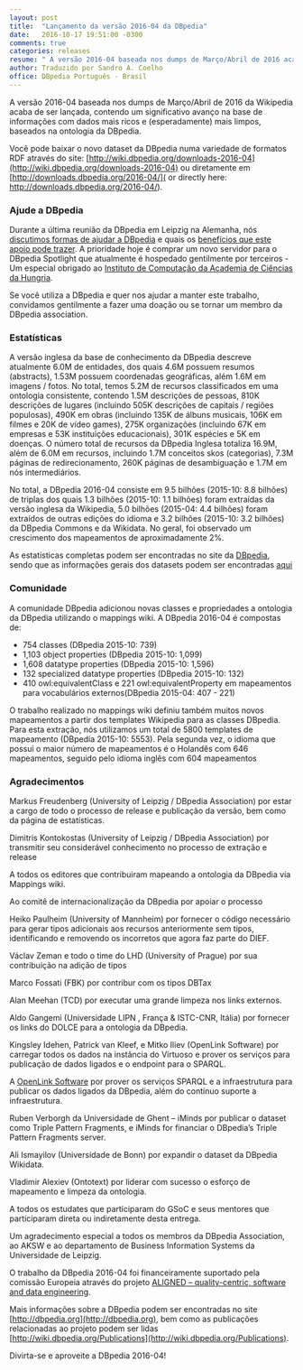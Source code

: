 ```yaml
---
layout: post
title:  "Lançamento da versão 2016-04 da DBpedia"
date:   2016-10-17 19:51:00 -0300
comments: true
categories: releases
resume: " A versão 2016-04 baseada nos dumps de Março/Abril de 2016 acaba de ser lançada[...]"
author: Traduzido por Sandro A. Coelho
office: DBpedia Português - Brasil
---
```


A versão 2016-04 baseada nos dumps de Março/Abril de 2016 da Wikipedia acaba de ser lançada, contendo um significativo avanço na base de informações com dados mais ricos e (esperadamente) mais limpos, baseados na ontologia da DBpedia.

Você pode baixar o novo dataset da DBpedia numa variedade de formatos RDF através do site: [http://wiki.dbpedia.org/downloads-2016-04](http://wiki.dbpedia.org/downloads-2016-04) ou diretamente em  [http://downloads.dbpedia.org/2016-04/]( or directly here: http://downloads.dbpedia.org/2016-04/).


### Ajude a DBpedia

Durante a última reunião da DBpedia em Leipzig na Alemanha, nós [discutimos formas de ajudar a DBpedia](http://blog.dbpedia.org/?p=210) 
e quais os [benefícios que este apoio pode trazer](http://wiki.dbpedia.org/why-is-dbpedia-so-important). A prioridade hoje é comprar um novo servidor para o DBpedia Spotlight que atualmente é hospedado gentilmente por terceiros - Um especial obrigado ao [Instituto de Computação da Academia de Ciências da Hungria](http://www.sztaki.hu).

Se você utiliza a DBpedia e quer nos ajudar a manter este trabalho, convidamos gentilmente a fazer uma doação ou se tornar um membro da DBpedia association.


### Estatísticas

A versão inglesa da base de conhecimento da DBpedia descreve atualmente 6.0M de entidades, dos quais 4.6M possuem resumos (abstracts), 1.53M possuem coordenadas geográficas, além 1.6M em imagens / fotos. No total, temos 5.2M de recursos classificados em uma ontologia consistente, contendo 1.5M descrições de pessoas, 810K descrições de lugares (incluindo 505K descrições de capitais / regiões populosas), 490K em obras (incluindo 135K de álbuns musicais, 106K em filmes e 20K de vídeo games), 275K organizações (incluindo 67K em empresas e 53K instituições educacionais), 301K espécies e 5K em doenças. O número total de recursos da DBpedia Inglesa totaliza 16.9M, além de 6.0M em recursos, incluindo 1.7M conceitos skos (categorias), 7.3M páginas de redirecionamento, 260K páginas de desambiguação e 1.7M em nós intermediários.

No total, a DBpedia 2016-04 consiste em 9.5 bilhões (2015-10: 8.8 bilhões) de triplas dos quais 1.3 bilhões (2015-10: 1.1 bilhões) foram extraídas da versão inglesa da Wikipedia, 5.0 bilhões (2015-04: 4.4 bilhões) foram extraídos de outras edições do idioma e 3.2 bilhões (2015-10: 3.2 bilhões) da DBpedia Commons e da Wikidata. No geral, foi observado um crescimento dos mapeamentos de aproximadamente 2%.

As estatísticas completas podem ser encontradas no site da [DBpedia](http://wiki.dbpedia.org/dbpedia-2016-04-statisticsdatasets/dataset-2015-10/dataset-2015-10-statistics), sendo que as informações gerais dos datasets podem ser encontradas [aqui](http://wiki.dbpedia.org/services-resources/datasets/dbpedia-datasets)

### Comunidade

A comunidade DBpedia adicionou novas classes e propriedades a ontologia da DBpedia utilizando o mappings wiki. A DBpedia 2016-04 é compostas de: 

- 754 classes (DBpedia 2015-10: 739)
- 1,103 object properties (DBpedia 2015-10: 1,099)
- 1,608 datatype properties (DBpedia 2015-10: 1,596)
- 132 specialized datatype properties (DBpedia 2015-10: 132)
- 410 owl:equivalentClass e 221 owl:equivalentProperty em mapeamentos para vocabulários externos(DBpedia 2015-04: 407 - 221)


O trabalho realizado no mappings wiki definiu também muitos novos mapeamentos a partir dos templates Wikipedia para as classes DBpedia. Para esta extração, nós utilizamos um total de 5800 templates de mapeamento (DBpedia 2015-10: 5553). Pela segunda vez, o idioma que possui o maior número de mapeamentos é o Holandês com 646 mapeamentos, seguido pelo idioma inglês com 604 mapeamentos

### Agradecimentos

Markus Freudenberg (University of Leipzig / DBpedia Association) por estar a cargo de todo o processo de release e publicação da versão, bem como da página de estatísticas.

Dimitris Kontokostas (University of Leipzig / DBpedia Association) por transmitir seu considerável conhecimento no processo de extração e release

A todos os editores que contribuiram mapeando a ontologia da DBpedia via Mappings wiki.

Ao comitê de internacionalização da DBpedia por apoiar o processo

Heiko Paulheim (University of Mannheim) por fornecer o código necessário para gerar tipos adicionais aos recursos anteriormente sem tipos, identificando e removendo os incorretos que agora faz parte do DIEF.

Václav Zeman e todo o time do LHD (University of Prague) por sua contribuição na adição de tipos

Marco Fossati (FBK) por contribur com os tipos DBTax

Alan Meehan (TCD) por executar uma grande limpeza nos links externos.

Aldo Gangemi (Universidade LIPN , França & ISTC-CNR, Itália)  por fornecer os links do DOLCE para a ontologia da DBpedia.

Kingsley Idehen, Patrick van Kleef, e Mitko Iliev (OpenLink Software) por carregar todos os dados na instância do Virtuoso e prover os serviços para publicação de dados ligados e o endpoint para o SPARQL.

A [OpenLink Software](http://www.openlinksw.com/) por prover os serviços SPARQL e a infraestrutura para publicar os dados ligados da DBpedia, além do contínuo suporte a infraestrutura.

Ruben Verborgh da Universidade de Ghent  – iMinds por publicar o dataset como Triple Pattern Fragments, e iMinds for financiar o DBpedia’s Triple Pattern Fragments server.

Ali Ismayilov (Universidade de Bonn)  por expandir o dataset  da DBpedia Wikidata.

Vladimir Alexiev (Ontotext) por liderar com sucesso o esforço de mapeamento e limpeza da ontologia.

A todos os estudates que participaram do GSoC e seus mentores que participaram direta ou indiretamente desta entrega.

Um agradecimento especial a todos os membros da DBpedia Association, ao AKSW e ao departamento de Business Information Systems da Universidade de Leipzig.
 
O trabalho da  DBpedia 2016-04 foi financeiramente suportado pela comissão Europeia através do projeto [ALIGNED – quality-centric, software and data engineering](http://aligned-project.eu/).

Mais informações sobre a DBpedia podem ser encontradas no site [http://dbpedia.org](http://dbpedia.org), bem como as publicações relacionadas ao projeto podem ser lidas [http://wiki.dbpedia.org/Publications](http://wiki.dbpedia.org/Publications).

Divirta-se e aproveite a DBpedia 2016-04!

